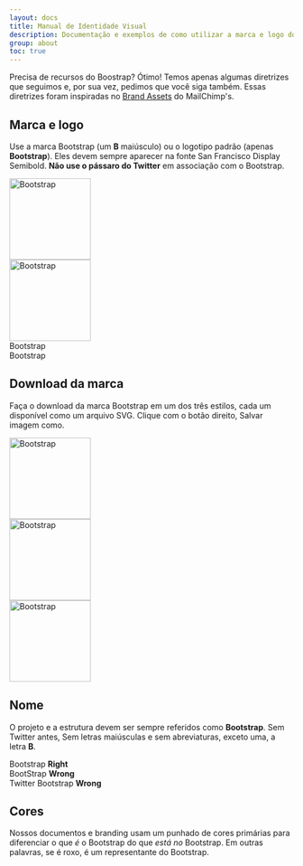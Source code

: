 ```yaml
---
layout: docs
title: Manual de Identidade Visual
description: Documentação e exemplos de como utilizar a marca e logo do Bootstrap.
group: about
toc: true
---
```


Precisa de recursos do Boostrap? Ótimo! Temos apenas algumas diretrizes que seguimos e, por sua vez, pedimos que você siga também. Essas diretrizes foram inspiradas no [Brand Assets](https://mailchimp.com/about/brand-assets/) do MailChimp's.

## Marca e logo

Use a marca Bootstrap (um **B** maiúsculo) ou o logotipo padrão (apenas **Bootstrap**). Eles devem sempre aparecer na fonte San Francisco Display Semibold. **Não use o pássaro do Twitter** em associação com o Bootstrap.

<div class="bd-brand-logos">
  <div class="bd-brand-item">
    <img class="svg" src="{{ site.baseurl }}/assets/brand/bootstrap-solid.svg" alt="Bootstrap" width="144" height="144">
  </div>
  <div class="bd-brand-item inverse">
    <img class="svg" src="{{ site.baseurl }}/assets/brand/bootstrap-outline.svg" alt="Bootstrap" width="144" height="144">
  </div>
</div>
<div class="bd-brand-logos">
  <div class="bd-brand-item">
    <span class="h1">Bootstrap</span>
  </div>
  <div class="bd-brand-item inverse">
    <span class="h1">Bootstrap</span>
  </div>
</div>

## Download da marca

Faça o download da marca Bootstrap em um dos três estilos, cada um disponível como um arquivo SVG. Clique com o botão direito, Salvar imagem como.

<div class="bd-brand-logos">
  <div class="bd-brand-item">
    <img class="svg" src="{{ site.baseurl }}/assets/brand/bootstrap-solid.svg" alt="Bootstrap" width="144" height="144">
  </div>
  <div class="bd-brand-item inverse">
    <img class="svg" src="{{ site.baseurl }}/assets/brand/bootstrap-outline.svg" alt="Bootstrap" width="144" height="144">
  </div>
  <div class="bd-brand-item inverse">
    <img class="svg" src="{{ site.baseurl }}/assets/brand/bootstrap-punchout.svg" alt="Bootstrap" width="144" height="144">
  </div>
</div>

## Nome

O projeto e a estrutura devem ser sempre referidos como **Bootstrap**. Sem Twitter antes, Sem letras maiúsculas e sem abreviaturas, exceto uma, a letra **B**.

<div class="bd-brand-logos">
  <div class="bd-brand-item">
    <span class="h3">Bootstrap</span>
    <strong class="text-success">Right</strong>
  </div>
  <div class="bd-brand-item">
    <span class="h3 text-muted">BootStrap</span>
    <strong class="text-warning">Wrong</strong>
  </div>
  <div class="bd-brand-item">
    <span class="h3 text-muted">Twitter Bootstrap</span>
    <strong class="text-warning">Wrong</strong>
  </div>
</div>

## Cores

Nossos documentos e branding usam um punhado de cores primárias para diferenciar o que *é* o Bootstrap do que *está no* Bootstrap. Em outras palavras, se é roxo, é um representante do Bootstrap.

<div class="bd-brand">
  <div class="color-swatches">
    <div class="color-swatch bd-purple"></div>
    <div class="color-swatch bd-purple-light"></div>
    <div class="color-swatch bd-purple-lighter"></div>
    <div class="color-swatch bd-gray"></div>
  </div>
</div>
